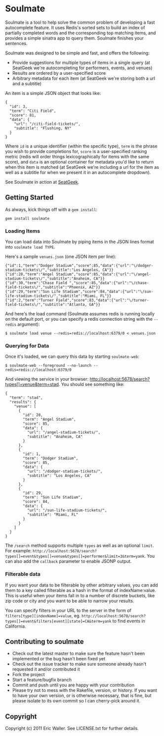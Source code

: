 Soulmate
========

Soulmate is a tool to help solve the common problem of developing a fast autocomplete feature. It uses Redis's sorted sets to build an index of partially completed words and the corresponding top matching items, and provides a simple sinatra app to query them. Soulmate finishes your sentences.

Soulmate was designed to be simple and fast, and offers the following:

 * Provide suggestions for multiple types of items in a single query (at SeatGeek we're autocompleting for performers, events, and venues)
 * Results are ordered by a user-specified score
 * Arbitrary metadata for each item (at SeatGeek we're storing both a url and a subtitle)

An item is a simple JSON object that looks like:

    {
      "id": 3,
      "term": "Citi Field",
      "score": 81,
      "data": {
        "url": "/citi-field-tickets/",
        "subtitle": "Flushing, NY"
      }
    }

Where `id` is a unique identifier (within the specific type), `term` is the phrase you wish to provide completions for, `score` is a user-specified ranking metric (redis will order things lexicographically for items with the same score), and `data` is an optional container for metadata you'd like to return when this item is matched (at SeatGeek we're including a url for the item as well as a subtitle for when we present it in an autocomplete dropdown).

See Soulmate in action at <a href="http://seatgeek.com/">SeatGeek</a>.

Getting Started
---------------

As always, kick things off with a `gem install`:

    gem install soulmate

### Loading Items

You can load data into Soulmate by piping items in the JSON lines format into `soulmate load TYPE`.

Here's a sample `venues.json` (one JSON item per line):

    {"id":1,"term":"Dodger Stadium","score":85,"data":{"url":"\/dodger-stadium-tickets\/","subtitle":"Los Angeles, CA"}}
    {"id":28,"term":"Angel Stadium","score":85,"data":{"url":"\/angel-stadium-tickets\/","subtitle":"Anaheim, CA"}}
    {"id":30,"term":"Chase Field ","score":85,"data":{"url":"\/chase-field-tickets\/","subtitle":"Phoenix, AZ"}}
    {"id":29,"term":"Sun Life Stadium","score":84,"data":{"url":"\/sun-life-stadium-tickets\/","subtitle":"Miami, FL"}}
    {"id":2,"term":"Turner Field","score":83,"data":{"url":"\/turner-field-tickets\/","subtitle":"Atlanta, GA"}}

And here's the load command (Soulmate assumes redis is running locally on the default port, or you can specify a redis connection string with the `--redis` argument):

    $ soulmate load venue --redis=redis://localhost:6379/0 < venues.json

### Querying for Data

Once it's loaded, we can query this data by starting `soulmate-web`:

    $ soulmate-web --foreground --no-launch --redis=redis://localhost:6379/0

And viewing the service in your browser: <a href="http://localhost:5678/search?types[]=venue&term=stad">http://localhost:5678/search?types[]=venue&term=stad</a>. You should see something like:

    {
      "term": "stad",
      "results": {
        "venue": [
          {
            "id": 28,
            "term": "Angel Stadium",
            "score": 85,
            "data": {
              "url": "/angel-stadium-tickets/",
              "subtitle": "Anaheim, CA"
            }
          },
          {
            "id": 1,
            "term": "Dodger Stadium",
            "score": 85,
            "data": {
              "url": "/dodger-stadium-tickets/",
              "subtitle": "Los Angeles, CA"
            }
          },
          {
            "id": 29,
            "term": "Sun Life Stadium",
            "score": 84,
            "data": {
              "url": "/sun-life-stadium-tickets/",
              "subtitle": "Miami, FL"
            }
          }
        ]
      }
    }

The `/search` method supports multiple `types` as well as an optional `limit`. For example: `http://localhost:5678/search?types[]=event&types[]=venue&types[]=performer&limit=3&term=yank`. You can also add the `callback` parameter to enable JSONP output.

### Filterable data

If you want your data to be filterable by other arbitrary values, you can add them to a key called filterable as a hash in the format of indexName:value. This is useful when your items fall in to a number of discrete buckets, like zip code or city and you want to be able to narrow your results.

You can specify filters in your URL to the server in the form of `filters[type][indexName]=value`, eg. `http://localhost:5678/search?types[]=event&filters[event][state]=CA&term=yank` to find events in California.

Contributing to soulmate
------------------------
 
* Check out the latest master to make sure the feature hasn't been implemented or the bug hasn't been fixed yet
* Check out the issue tracker to make sure someone already hasn't requested it and/or contributed it
* Fork the project
* Start a feature/bugfix branch
* Commit and push until you are happy with your contribution
* Please try not to mess with the Rakefile, version, or history. If you want to have your own version, or is otherwise necessary, that is fine, but please isolate to its own commit so I can cherry-pick around it.

Copyright
---------

Copyright (c) 2011 Eric Waller. See LICENSE.txt for
further details.

